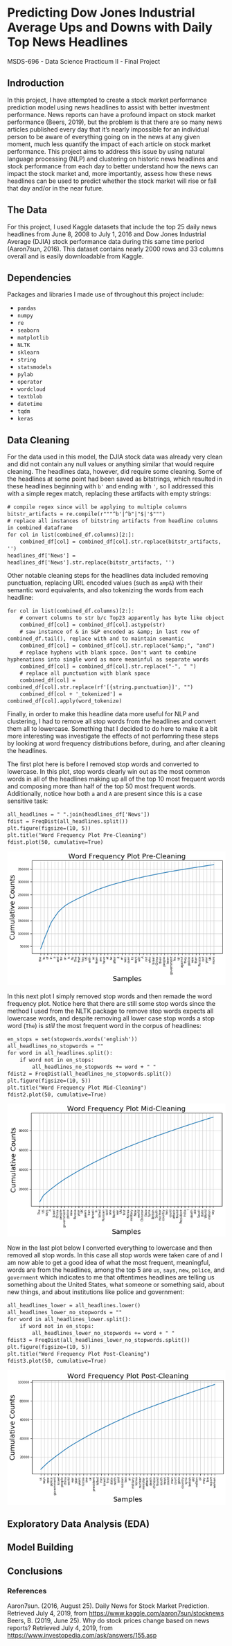 # Predicting Dow Jones Industrial Average Ups and Downs with Daily Top News Headlines
MSDS-696 - Data Science Practicum II - Final Project

## Indroduction
In this project, I have attempted to create a stock market performance prediction model using news headlines to assist with better investment performance. News reports can have a profound impact on stock market performance (Beers, 2019), but the problem is that there are so many news articles published every day that it’s nearly impossible for an individual person to be aware of everything going on in the news at any given moment, much less quantify the impact of each article on stock market performance. This project aims to address this issue by using natural language processing (NLP) and clustering on historic news headlines and stock performance from each day to better understand how the news can impact the stock market and, more importantly, assess how these news headlines can be used to predict whether the stock market will rise or fall that day and/or in the near future.  

## The Data
For this project, I used Kaggle datasets that include the top 25 daily news headlines from June 8, 2008 to July 1, 2016 and Dow Jones Industrial Average (DJIA) stock performance data during this same time period (Aaron7sun, 2016). This dataset contains nearly 2000 rows and 33 columns overall and is easily downloadable from Kaggle.

## Dependencies
Packages and libraries I made use of throughout this project include:
- `pandas`
- `numpy`
- `re`
- `seaborn`
- `matplotlib`
- `NLTK`
- `sklearn`
- `string`
- `statsmodels`
- `pylab`
- `operator`
- `wordcloud`
- `textblob`
- `datetime`
- `tqdm`
- `keras`

## Data Cleaning
For the data used in this model, the DJIA stock data was already very clean and did not contain any null values or anything similar that would require cleaning. The headlines data, however, did require some cleaning. Some of the headlines at some point had been saved as bitstrings, which resulted in these headlines beginning with `b'` and ending with `'`, so I addressed this with a simple regex match, replacing these artifacts with empty strings:
```
# compile regex since will be applying to multiple columns
bitstr_artifacts = re.compile(r"""^b'|^b"|"$|'$""")
# replace all instances of bitstring artifacts from headline columns in combined dataframe
for col in list(combined_df.columns)[2:]:
    combined_df[col] = combined_df[col].str.replace(bitstr_artifacts, '')
headlines_df['News'] = headlines_df['News'].str.replace(bitstr_artifacts, '')
```
Other notable cleaning steps for the headlines data included removing punctuation, replacing URL encoded values (such as `amp&`) with their semantic word equivalents, and also tokenizing the words from each headline:
```
for col in list(combined_df.columns)[2:]:
    # convert columns to str b/c Top23 apparently has byte like object
    combined_df[col] = combined_df[col].astype(str)
    # saw instance of & in S&P encoded as &amp; in last row of combined_df.tail(), replace with and to maintain semantic
    combined_df[col] = combined_df[col].str.replace("&amp;", "and")
    # replace hyphens with blank space. Don't want to combine hyphenations into single word as more meaninful as separate words
    combined_df[col] = combined_df[col].str.replace("-", " ")
    # replace all punctuation with blank space
    combined_df[col] = combined_df[col].str.replace(rf'[{string.punctuation}]', "")
    combined_df[col + '_tokenized'] = combined_df[col].apply(word_tokenize)
```
Finally, in order to make this headline data more useful for NLP and clustering, I had to remove all stop words from the headlines and convert them all to lowercase. Something that I decided to do here to make it a bit more interesting was investigate the effects of not perfomring these steps by looking at word frequency distributions before, during, and after cleaning the headlines. 

The first plot here is before I removed stop words and converted to lowercase. In this plot, stop words clearly win out as the most common words in all of the headlines making up all of the top 10 most frequent words and composing more than half of the top 50 most frequent words. Additionally, notice how both `a` and `A` are present since this is a case sensitive task:
```
all_headlines = " ".join(headlines_df['News'])
fdist = FreqDist(all_headlines.split())
plt.figure(figsize=(10, 5))
plt.title("Word Frequency Plot Pre-Cleaning")
fdist.plot(50, cumulative=True)
```
![](visualizations/freqdist_plots/word_freq_preclean.png)  

In this next plot I simply removed stop words and then remade the word frequency plot. Notice here that there are still some stop words since the method I used from the NLTK package to remove stop words expects all lowercase words, and despite removing all lower case stop words a stop word (`The`) is _still_ the most frequent word in the corpus of headlines:
```
en_stops = set(stopwords.words('english'))
all_headlines_no_stopwords = ""
for word in all_headlines.split():
    if word not in en_stops:
        all_headlines_no_stopwords += word + " "
fdist2 = FreqDist(all_headlines_no_stopwords.split())
plt.figure(figsize=(10, 5))
plt.title("Word Frequency Plot Mid-Cleaning")
fdist2.plot(50, cumulative=True)
```
![](visualizations/freqdist_plots/word_freq_midclean.png)

Now in the last plot below I converted everything to lowercase and then removed all stop words. In this case all stop words were taken care of and I am now able to get a good idea of what the most frequent, meaningful, words are from the headlines, among the top 5 are `us`, `says`, `new`, `police`, and `government` which indicates to me that oftentimes headlines are telling us something about the United States, what someone or something said, about new things, and about institutions like police and government:
```
all_headlines_lower = all_headlines.lower()
all_headlines_lower_no_stopwords = ""
for word in all_headlines_lower.split():
    if word not in en_stops:
        all_headlines_lower_no_stopwords += word + " "
fdist3 = FreqDist(all_headlines_lower_no_stopwords.split())
plt.figure(figsize=(10, 5))
plt.title("Word Frequency Plot Post-Cleaning")
fdist3.plot(50, cumulative=True)
```
![](visualizations/freqdist_plots/word_freq_clean.png)

## Exploratory Data Analysis (EDA)

## Model Building

## Conclusions

### References
Aaron7sun. (2016, August 25). Daily News for Stock Market Prediction. Retrieved July 4, 2019, from https://www.kaggle.com/aaron7sun/stocknews
Beers, B. (2019, June 25). Why do stock prices change based on news reports? Retrieved July 4, 2019, from https://www.investopedia.com/ask/answers/155.asp
